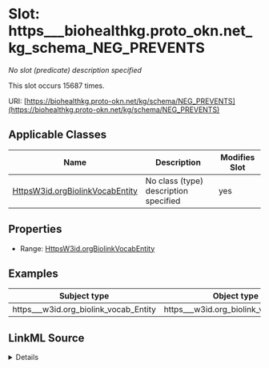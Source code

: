 

# Slot: https___biohealthkg.proto_okn.net_kg_schema_NEG_PREVENTS


_No slot (predicate) description specified_






This slot occurs 15687 times.


URI: [https://biohealthkg.proto-okn.net/kg/schema/NEG_PREVENTS](https://biohealthkg.proto-okn.net/kg/schema/NEG_PREVENTS)



<!-- no inheritance hierarchy -->





## Applicable Classes

| Name | Description | Modifies Slot |
| --- | --- | --- |
| [HttpsW3id.orgBiolinkVocabEntity](../classes/HttpsW3id.orgBiolinkVocabEntity.md) | No class (type) description specified |  yes  |







## Properties

* Range: [HttpsW3id.orgBiolinkVocabEntity](../classes/HttpsW3id.orgBiolinkVocabEntity.md)






## Examples

| Subject type | Object type | Example subject | Example object | Occurrences |
| --- | --- | --- | --- | --- |
| https___w3id.org_biolink_vocab_Entity | https___w3id.org_biolink_vocab_Entity | http://linkedlifedata.com/resource/umls/id/C0000254 | http://linkedlifedata.com/resource/umls/id/C0600688 | 15687 |




## LinkML Source

<details>

```yaml
name: https___biohealthkg.proto-okn.net_kg_schema_NEG_PREVENTS
annotations:
  count:
    tag: count
    value: 15687
description: No slot (predicate) description specified
examples:
- object:
    example_object: http://linkedlifedata.com/resource/umls/id/C0600688
    example_object_type: https___w3id.org_biolink_vocab_Entity
    example_predicate: https://biohealthkg.proto-okn.net/kg/schema/NEG_PREVENTS
    example_subject: http://linkedlifedata.com/resource/umls/id/C0000254
    example_subject_type: https___w3id.org_biolink_vocab_Entity
from_schema: biohealth
rank: 1000
slot_uri: https://biohealthkg.proto-okn.net/kg/schema/NEG_PREVENTS
alias: https___biohealthkg.proto_okn.net_kg_schema_NEG_PREVENTS
domain_of:
- https___w3id.org_biolink_vocab_Entity
range: https___w3id.org_biolink_vocab_Entity

```
</details>